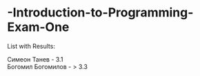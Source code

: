 -Introduction-to-Programming-Exam-One
=====================================

List with Results:

Симеон Танев  - 3.1 <br/>
Богомил Богомилов - > 3.3
